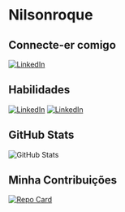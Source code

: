 # Nilsonroque

## Connecte-er comigo
 [![LinkedIn](https://img.shields.io/badge/LinkedIn-0077B5?style=for-the-badge&logo=linkedin&logoColor=white)](https://www.linkedin.com/in/nilsonroque/)

## Habilidades
 [![LinkedIn](https://img.shields.io/badge/GitHub-0077B5?style=for-the-badge&logo=gitHub&logoColor=white)](https://github.com/nilsonroque/)
 [![LinkedIn](https://img.shields.io/badge/Git-0077B5?style=for-the-badge&logo=Git&logoColor=white)](https://github.com/nilsonroque/)


## GitHub Stats

![GitHub Stats](https://github-readme-stats.vercel.app/api?username=nilsonroque&theme=transparent&bg_color=000&border_color=30A3DC&show_icons=true&icon_color=30A3DC&title_color=E94D5F&text_color=FFF)

## Minha Contribuições
[![Repo Card](https://github-readme-stats.vercel.app/api/pin/?username=nilsonroque&repo=dio-lab-open-source&bg_color=000&border_color=30A3DC&show_icons=true&icon_color=30A3DC&title_color=E94D5F&text_color=FFF)](https://github.com/nilsonroque/dio-lab-open-source)